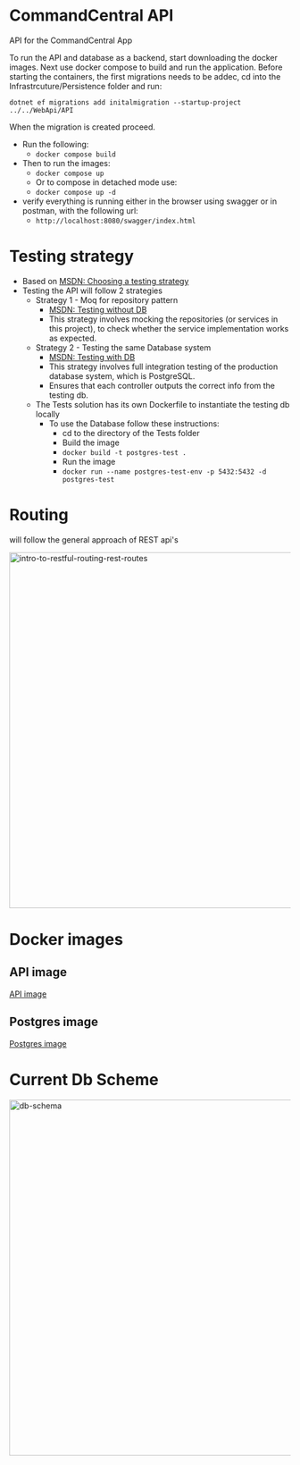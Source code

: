 # CommandCentral API
API for the CommandCentral App

To run the API and database as a backend, start downloading the docker images.
Next use docker compose to build and run the application.
Before starting the containers, the first migrations needs to be addec, cd into the Infrastrcuture/Persistence folder and run:

`dotnet ef migrations add initalmigration --startup-project ../../WebApi/API`

When the migration is created proceed.

- Run the following:
  - `docker compose build`
- Then to run the images:
  - `docker compose up`
  - Or to compose in detached mode use:
  - `docker compose up -d`
- verify everything is running either in the browser using swagger or in postman, with the following url:
  - `http://localhost:8080/swagger/index.html`

# Testing strategy 
- Based on [MSDN: Choosing a testing strategy](https://learn.microsoft.com/en-us/ef/core/testing/choosing-a-testing-strategy)
- Testing the API will follow 2 strategies
  - Strategy 1 - Moq for repository pattern 
    - [MSDN: Testing without DB](https://learn.microsoft.com/en-us/ef/core/testing/testing-without-the-database#repository-pattern)
    - This strategy involves mocking the repositories (or services in this project), to check whether the service implementation works as expected.
  - Strategy 2 - Testing the same Database system
    - [MSDN: Testing with DB](https://learn.microsoft.com/en-us/ef/core/testing/testing-with-the-database)
    - This strategy involves full integration testing of the production database system, which is PostgreSQL.
    - Ensures that each controller outputs the correct info from the testing db.
  - The Tests solution has its own Dockerfile to instantiate the testing db locally
    - To use the Database follow these instructions:
      - cd to the directory of the Tests folder
      - Build the image
      - `docker build -t postgres-test .`
      - Run the image
      - `docker run --name postgres-test-env -p 5432:5432 -d postgres-test`

# Routing
will follow the general approach of REST api's

<img width="637" alt="intro-to-restful-routing-rest-routes" src="https://github.com/KristianS93/CommandCentral_API/assets/82061735/a27069f4-8b94-473d-a9fe-cfc34e5ee267">

# Docker images
## API image
[API image](https://hub.docker.com/repository/docker/kristians93/command_central_api/general)
## Postgres image
[Postgres image](https://hub.docker.com/repository/docker/kristians93/command_central_postgres/general)


# Current Db Scheme
<img width="637" alt="db-schema" src="https://github.com/KristianS93/CommandCentral_API/assets/82061735/aed788f5-3feb-4cc8-aeea-3e71b6b4c168">
